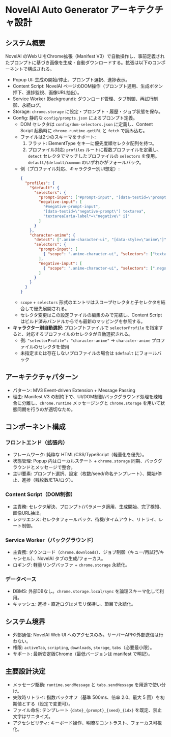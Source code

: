 # NovelAI Auto Generator アーキテクチャ設計

## システム概要
NovelAI のWeb UIをChrome拡張（Manifest V3）で自動操作し、事前定義されたプロンプトに基づき画像を生成・自動ダウンロードする。拡張は以下のコンポーネントで構成される。

- Popup UI: 生成の開始/停止、プロンプト選択、進捗表示。
- Content Script: NovelAI ページのDOM操作（プロンプト適用、生成ボタン押下、進捗監視、画像URL抽出）。
- Service Worker (Background): ダウンロード管理、タブ制御、再試行制御、永続ログ。
- Storage: `chrome.storage` に設定・プロンプト・履歴・ジョブ状態を保存。
- Config: 静的な `config/prompts.json` によるプロンプト定義。
  - DOM セレクタは `config/dom-selectors.json` に定義し、Content Script 起動時に `chrome.runtime.getURL` と `fetch` で読み込む。
  - ファイルは2つのスキーマをサポート:
    1) フラット: ElementType をキーに優先度順セレクタ配列を持つ。
    2) プロファイル対応: `profiles` ルートに複数プロファイルを定義し、`detect` セレクタでマッチしたプロファイルの `selectors` を使用。`default/$default/common` のいずれかがフォールバック。
  - 例（プロファイル対応、キャラクター別UI想定）:
    ```json
    {
      "profiles": {
        "$default": {
          "selectors": {
            "prompt-input": ["#prompt-input", "[data-testid=\"prompt-input\"] textarea"],
            "negative-input": [
              "#negative-prompt-input",
              "[data-testid=\"negative-prompt\"] textarea",
              "textarea[aria-label*=\"negative\" i]"
            ]
          }
        },
        "character-anime": {
          "detect": [".anime-character-ui", "[data-style=\"anime\"]"],
          "selectors": {
            "prompt-input": [
              { "scope": ".anime-character-ui", "selectors": ["textarea", "[contenteditable=true]"] }
            ],
            "negative-input": [
              { "scope": ".anime-character-ui", "selectors": [".negative textarea"] }
            ]
          }
        }
      }
    }
    ```
  - `scope` + `selectors` 形式のエントリはスコープセレクタと子セレクタを結合して優先展開される。
  - セレクタ変更はこの設定ファイルの編集のみで完結し、Content Script はビルド済みバンドルからでも最新のマッピングを参照する。
- **キャラクター別自動選択**: プロンプトファイルで `selectorProfile` を指定すると、対応するプロファイルのセレクタが自動選択される。
  - 例: `"selectorProfile": "character-anime"` → `character-anime` プロファイルのセレクタを使用
  - 未指定または存在しないプロファイルの場合は `$default` にフォールバック

## アーキテクチャパターン
- パターン: MV3 Event-driven Extension + Message Passing
- 理由: Manifest V3 の制約下で、UI/DOM制御/バックグラウンド処理を疎結合に分離し、`chrome.runtime` メッセージングと `chrome.storage` を用いて状態同期を行うのが適切なため。

## コンポーネント構成
### フロントエンド（拡張内）
- フレームワーク: 純粋な HTML/CSS/TypeScript（軽量化を優先）。
- 状態管理: Popup 内はローカルステート + `chrome.storage` 同期、バックグラウンドとメッセージで整合。
- 主UI要素: プロンプト選択、設定（枚数/seed/命名テンプレート）、開始/停止、進捗（残枚数/ETA/ログ）。

### Content Script（DOM制御）
- 主責務: セレクタ解決、プロンプト/パラメータ適用、生成開始、完了検知、画像URL抽出。
- レジリエンス: セレクタフォールバック、待機/タイムアウト、リトライ、レート制御。

### Service Worker（バックグラウンド）
- 主責務: ダウンロード（`chrome.downloads`）、ジョブ制御（キュー/再試行/キャンセル）、NovelAI タブの生成/フォーカス。
- ロギング: 軽量リングバッファ + `chrome.storage` 永続化。

### データベース
- DBMS: 外部DBなし。`chrome.storage.local/sync` を論理スキーマ化して利用。
- キャッシュ: 進捗・直近ログはメモリ保持し、節目で永続化。

## システム境界
- 外部通信: NovelAI Web UI へのアクセスのみ。サーバーAPIや外部送信は行わない。
- 権限: `activeTab`, `scripting`, `downloads`, `storage`, `tabs`（必要最小限）。
- サポート: 最新安定版Chrome（最低バージョンは manifest で明記）。

## 主要設計決定
- メッセージ駆動: `runtime.sendMessage` と `tabs.sendMessage` を用途で使い分け。
- 失敗時リトライ: 指数バックオフ（基準 500ms、倍率 2.0、最大 5 回）を初期値とする（設定で変更可）。
- ファイル命名: テンプレート `{date}_{prompt}_{seed}_{idx}` を既定、禁止文字はサニタイズ。
- アクセシビリティ: キーボード操作、明瞭なコントラスト、フォーカス可視化。


